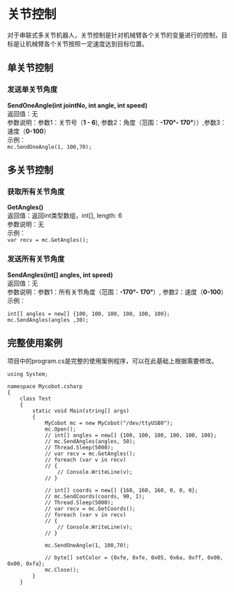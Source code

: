 # 关节控制
对于串联式多关节机器人，关节控制是针对机械臂各个关节的变量进行的控制，目标是让机械臂各个关节按照一定速度达到目标位置。<br>
## 单关节控制
### 发送单关节角度<br>
**SendOneAngle(int jointNo, int angle, int speed)**<br>
返回值：无<br>
参数说明：参数1：关节号（**1 - 6**), 参数2：角度（范围：**-170°- 170°**））,参数3：速度（**0-100**）<br>
示例：<br>
	`mc.SendOneAngle(1, 100,70);`
## 多关节控制
### 获取所有关节角度<br>
**GetAngles()**<br>
返回值：返回int类型数组，int[], length: 6<br>
参数说明：无<br>
示例：<br>
	`var recv = mc.GetAngles();`
### 发送所有关节角度<br>
**SendAngles(int[] angles, int speed)**<br>
返回值：无<br>
参数说明：参数1：所有关节角度（范围：**-170°- 170°**）, 参数2：速度（**0-100**）<br>
示例：<br>

	int[] angles = new[] {100, 100, 100, 100, 100, 100};
	mc.SendAngles(angles ,30);

## 完整使用案例
项目中的program.cs是完整的使用案例程序，可以在此基础上根据需要修改。<br>

	using System;
	
	namespace Mycobot.csharp
	{
	    class Test 
	    {
	        static void Main(string[] args)
	        {
	            MyCobot mc = new MyCobot("/dev/ttyUSB0");
	            mc.Open();
	            // int[] angles = new[] {100, 100, 100, 100, 100, 100};
	            // mc.SendAngles(angles, 50);
	            // Thread.Sleep(5000);
	            // var recv = mc.GetAngles();
	            // foreach (var v in recv)
	            // {
	                // Console.WriteLine(v);
	            // }
	            
	            // int[] coords = new[] {160, 160, 160, 0, 0, 0};
	            // mc.SendCoords(coords, 90, 1);
	            // Thread.Sleep(5000);
	            // var recv = mc.GetCoords();
	            // foreach (var v in recv)
	            // {
	                // Console.WriteLine(v);
	            // }
	            
	            mc.SendOneAngle(1, 100,70);
	
	            // byte[] setColor = {0xfe, 0xfe, 0x05, 0x6a, 0xff, 0x00, 0x00, 0xfa};
	            mc.Close();
	        }
	    }
